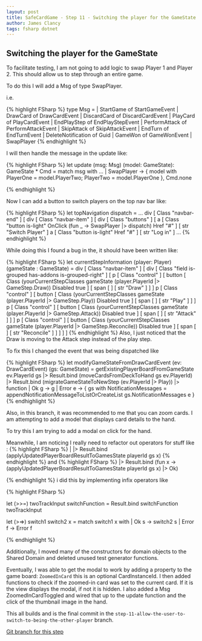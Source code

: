 ```yaml
---
layout: post
title: SafeCardGame - Step 11 - Switching the player for the GameState
author: James Clancy
tags: fsharp dotnet
---
```


## Switching the player for the GameState

To facilitate testing, I am not going to add logic to swap Player 1 and Player 2. This should allow us to step through an entire game.

To do this I will add a Msg of type SwapPlayer.

i.e.

{% highlight FSharp %}
type Msg =
    | StartGame of StartGameEvent
    | DrawCard of DrawCardEvent
    | DiscardCard of DiscardCardEvent
    | PlayCard of PlayCardEvent
    | EndPlayStep of EndPlayStepEvent
    | PerformAttack of PerformAttackEvent
    | SkipAttack of SkipAttackEvent
    | EndTurn of EndTurnEvent
    | DeleteNotification of Guid
    | GameWon of GameWonEvent
    | SwapPlayer
{% endhighlight %}

I will then handle the message in the update like:

{% highlight FSharp %}
let update (msg: Msg) (model: GameState): GameState * Cmd<Msg> =
    match msg with
    ...
    | SwapPlayer ->
        { model with PlayerOne = model.PlayerTwo; PlayerTwo = model.PlayerOne }, Cmd.none

{% endhighlight %}

Now I can add a button to switch players on the top nav bar like:

{% highlight FSharp %}
let topNavigation dispatch =
             ...
              div [ Class "navbar-end" ]
                [ div [ Class "navbar-item" ]
                    [ div [ Class "buttons" ]
                        [ a [ Class "button is-light"
                              OnClick (fun _ -> SwapPlayer |> dispatch)
                              Href "#" ]
                            [ str "Switch Player" ]
                          a [ Class "button is-light"
                              Href "#" ]
                            [ str "Log in" ]
             ...
{% endhighlight %}

While doing this I found a bug in the, it should have been written like:

{% highlight FSharp %}
let currentStepInformation (player: Player) (gameState : GameState)  =
    div [ Class "navbar-item" ]
                    [ div [ Class "field is-grouped has-addons is-grouped-right" ]
                        [ p [ Class "control" ]
                            [ button [ Class (yourCurrentStepClasses gameState (player.PlayerId |> GameStep.Draw))
                                       Disabled true ]
                                [ span [ ]
                                    [ str "Draw" ] ] ]
                          p [ Class "control" ]
                            [ button [ Class (yourCurrentStepClasses gameState (player.PlayerId |> GameStep.Play))
                                       Disabled true ]
                                [ span [ ]
                                    [ str "Play" ] ] ]
                          p [ Class "control" ]
                            [ button [ Class (yourCurrentStepClasses gameState (player.PlayerId |> GameStep.Attack))
                                       Disabled true ]
                                [ span [ ]
                                    [ str "Attack" ] ] ]
                          p [ Class "control" ]
                            [ button [ Class (yourCurrentStepClasses gameState (player.PlayerId |> GameStep.Reconcile))
                                       Disabled true ]
                                [ span [ ]
                                    [ str "Reconcile" ] ] ] ] ]
{% endhighlight %}
Also, I just noticed that the Draw is moving to the Attack step instead of the play step.

To fix this I changed the event that was being dispatched like

{% highlight FSharp %}
let modifyGameStateFromDrawCardEvent (ev: DrawCardEvent) (gs: GameState) =
    getExistingPlayerBoardFromGameState ev.PlayerId gs
    |> Result.bind (moveCardsFromDeckToHand gs ev.PlayerId)
    |> Result.bind (migrateGameStateToNewStep (ev.PlayerId |> Play))
    |> function
        | Ok g -> g
        | Error e -> { gs with NotificationMessages = appendNotificationMessageToListOrCreateList gs.NotificationMessages e }
{% endhighlight %}

Also, in this branch, it was recommended to me that you can zoom cards. I am attempting to add a model that displays card details to the hand.

To try this I am trying to add a modal on click for the hand.


Meanwhile, I am noticing I really need to refactor out operators for stuff like :
{% highlight FSharp %}
    |        |> Result.bind (applyUpdatedPlayerBoardResultToGamesState playerId gs x)
{% endhighlight %}
and
{% highlight FSharp %}
        |> Result.bind (fun x -> (applyUpdatedPlayerBoardResultToGamesState playerId gs x) |> Ok)

{% endhighlight %}
i did this by implementing infix operators like

{% highlight FSharp %}

let (>>=) twoTrackInput switchFunction =
    Result.bind switchFunction twoTrackInput

let (>=>) switch1 switch2 x =
    match switch1 x with
    | Ok s -> switch2 s
    | Error f -> Error f

{% endhighlight %}

Additionally, I moved many of the constructors for domain objects to the Shared Domain and deleted unused test generator functions.

Eventually, I was able to get the modal to work by adding a property to the game board: `ZoomedInCard` this is an optional CardInstanceId. I then added functions to check if the zoomed-in card was set to the current card. If it is the view displays the modal, if not it is hidden. I also added a Msg ZoomedInCardToggled and wired that up to the update function and the click of the thumbnail image in the hand.

This all builds and is the final commit in the `step-11-allow-the-user-to-switch-to-being-the-other-player` branch.

[Git branch for this step](https://github.com/jamesclancy/SafeCardGame/tree/step-11-allow-the-user-to-switch-to-being-the-other-player)
